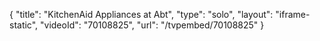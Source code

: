 {
    "title": "KitchenAid Appliances at Abt",
    "type": "solo",
    "layout": "iframe-static",
    "videoId": "70108825",
    "url": "\/tvpembed\/70108825"
}